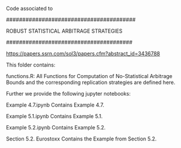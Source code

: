 Code associated to

########################################

ROBUST STATISTICAL ARBITRAGE STRATEGIES

#######################################

https://papers.ssrn.com/sol3/papers.cfm?abstract_id=3436788


This folder contains:

functions.R: 
All Functions for Computation of No-Statistical Arbitrage Bounds and the corresponding replication strategies are defined here.

Further we provide the following jupyter notebooks:

Example 4.7.ipynb
Contains Example 4.7.

Example 5.1.ipynb
Contains Example 5.1. 

Example 5.2.ipynb
Contains Example 5.2. 

Section 5.2. Eurostoxx
Contains the Example from Section 5.2.
